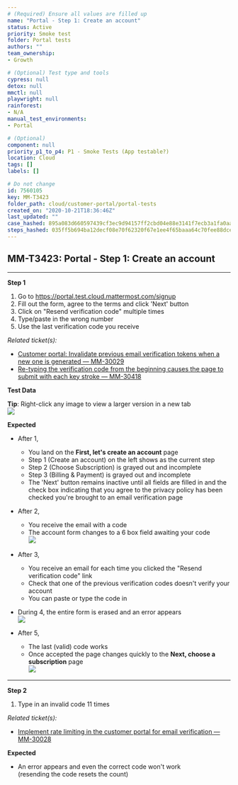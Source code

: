 ```yaml
---
# (Required) Ensure all values are filled up
name: "Portal - Step 1: Create an account"
status: Active
priority: Smoke test
folder: Portal tests
authors: ""
team_ownership: 
- Growth

# (Optional) Test type and tools
cypress: null
detox: null
mmctl: null
playwright: null
rainforest: 
- N/A
manual_test_environments: 
- Portal

# (Optional)
component: null
priority_p1_to_p4: P1 - Smoke Tests (App testable?)
location: Cloud
tags: []
labels: []

# Do not change
id: 7560105
key: MM-T3423
folder_path: cloud/customer-portal/portal-tests
created_on: "2020-10-21T18:36:46Z"
last_updated: ""
case_hashed: 895a083d660597439cf3ec9d94157ff2cbd04e88e3141f7ecb3a1fa0aa749688d226305362d59a5fd2276b5150f95abb
steps_hashed: 035ff5b694ba12decf08e70f62320f67e1ee4f65baaa64c70fee88dce5df1d87b9c08b7049af20a81aba666c239dd200
---
```


## MM-T3423: Portal - Step 1: Create an account

---

**Step 1**

1. Go to <https://portal.test.cloud.mattermost.com/signup>
2. Fill out the form, agree to the terms and click 'Next' button
3. Click on "Resend verification code" multiple times
4. Type/paste in the wrong number
5. Use the last verification code you receive

_Related ticket(s):_

- [Customer portal: Invalidate previous email verification tokens when a new one is generated — MM-30029](https://mattermost.atlassian.net/browse/MM-30029)
- [Re-typing the verification code from the beginning causes the page to submit with each key stroke — MM-30418](https://mattermost.atlassian.net/browse/MM-30418)

**Test Data**

**Tip**: Right-click any image to view a larger version in a new tab\
![](https://smartbear-tm4j-prod-us-west-2-attachment-rich-text.s3.us-west-2.amazonaws.com/embedded-f3277290f945470c4add5d21ef3dc7ca7b74388fc7152bfb6b99ae58c66a95a8-1646848482829-Screen+Shot+2022-03-09+at+12.53.23+PM.png)

**Expected**

- After 1,

  - You land on the **First, let's create an account** page
  - Step 1 (Create an account) on the left shows as the current step
  - Step 2 (Choose Subscription) is grayed out and incomplete
  - Step 3 (Billing & Payment) is grayed out and incomplete
  - The 'Next' button remains inactive until all fields are filled in and the check box indicating that you agree to the privacy policy has been checked you're brought to an email verification page

- After 2,

  - You receive the email with a code
  - The account form changes to a 6 box field awaiting your code
    \
    ![](https://smartbear-tm4j-prod-us-west-2-attachment-rich-text.s3.us-west-2.amazonaws.com/embedded-f3277290f945470c4add5d21ef3dc7ca7b74388fc7152bfb6b99ae58c66a95a8-1606944527053-1606944527053.png)

- After 3, 

  - You receive an email for each time you clicked the "Resend verification code" link
  - Check that one of the previous verification codes doesn't verify your account
  - You can paste or type the code in

- During 4, the entire form is erased and an error appears\
  ![](https://smartbear-tm4j-prod-us-west-2-attachment-rich-text.s3.us-west-2.amazonaws.com/embedded-f3277290f945470c4add5d21ef3dc7ca7b74388fc7152bfb6b99ae58c66a95a8-1606945972767-2020-12-02_16-30-27.2020-12-02+16_43_50.gif)

- After 5,

  - The last (valid) code works
  - Once accepted the page changes quickly to the **Next, choose a subscription** page
    \
    ![](https://smartbear-tm4j-prod-us-west-2-attachment-rich-text.s3.us-west-2.amazonaws.com/embedded-f3277290f945470c4add5d21ef3dc7ca7b74388fc7152bfb6b99ae58c66a95a8-1606946068449-1606946068449.png)

---

**Step 2**

1. Type in an invalid code 11 times

_Related ticket(s):_

- [Implement rate limiting in the customer portal for email verification —MM-30028](https://mattermost.atlassian.net/browse/MM-30028)

**Expected**

- An error appears and even the correct code won't work
  \
  (resending the code resets the count)
